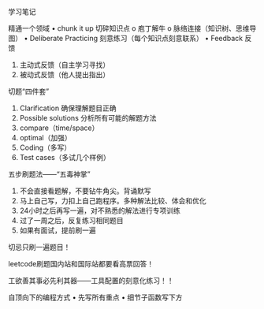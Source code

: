 ﻿学习笔记

精通一个领域
• chunk it up 切碎知识点
o 庖丁解牛
o 脉络连接（知识树、思维导图）
• Deliberate Practicing 刻意练习（每个知识点刻意联系）
• Feedback 反馈
1. 主动式反馈（自主学习寻找）
2. 被动式反馈（他人提出指出）

切题“四件套”
1. Clarification 确保理解题目正确
2. Possible solutions 分析所有可能的解题方法
1. compare（time/space）
2. optimal（加强）
3. Coding（多写）
4. Test cases（多试几个样例）

五步刷题法——“五毒神掌”
1. 不会直接看题解，不要钻牛角尖。背诵默写
2. 马上自己写，力扣上自己跑程序。多种解法比较、体会和优化 
3. 24小时之后再写一遍，对不熟悉的解法进行专项训练
4. 过了一周之后，反复练习相同题目
5. 如果有面试，提前刷一遍

切忌只刷一遍题目！

leetcode刷题国内站和国际站都要看高票回答！

工欲善其事必先利其器——工具配置的刻意化练习！！

自顶向下的编程方式
• 先写所有重点
• 细节子函数写下方
